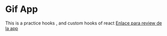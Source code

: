 # Gif App
This is a practice hooks , and custom hooks of react
[Enlace para review de la app](https://rflorsree.github.io/Gif-App/)